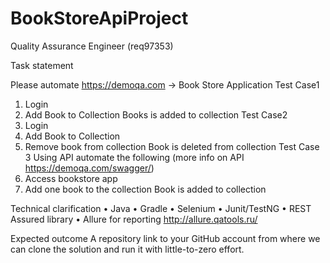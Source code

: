 # BookStoreApiProject

Quality Assurance Engineer (req97353)

Task statement

Please automate https://demoqa.com -> Book Store Application Test Case1
1.	Login
2.	Add Book to Collection Books is added to collection
Test Case2
1.	Login
2.	Add Book to Collection
3.	Remove book from collection Book is deleted from collection
Test Case 3
Using API automate the following (more info on API https://demoqa.com/swagger/)
1.	Access bookstore app
2.	Add one book to the collection Book is added to collection

Technical clarification
•	Java
•	Gradle
•	Selenium
•	Junit/TestNG
•	REST Assured library
•	Allure for reporting http://allure.qatools.ru/


Expected outcome
A repository link to your GitHub account from where we can clone the solution and run it with little-to-zero effort.
